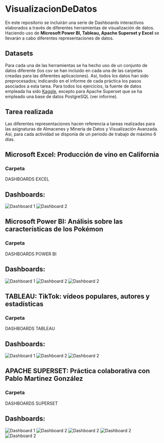 # VisualizacionDeDatos
En este repositorio se incluirán una serie de Dashboards interactivos elaborados a través de diferentes herramientas de visualización de datos. Haciendo uso de **Microsoft Power BI, Tableau, Apache Superset y Excel** se llevarán a cabo diferentes representaciones de datos. 

## Datasets
Para cada una de las herramientas se ha hecho uso de un conjunto de datos diferente (los csv se han incluido en cada una de las carpetas creadas para las diferentes aplicaciones). Así, todos los datos han sido preprocesados; indicando en el informe de cada práctica los pasos asociados a esta tarea. Para todos los ejercicios, la fuente de datos empleada ha sido  [Kaggle](https://www.kaggle.com/), excepto para Apache Superset que se ha empleado una base de datos PostgreSQL (ver informe).

## Tarea realizada
Las diferentes representaciones hacen referencia a tareas realizadas para las asignaturas de Almacenes y Minería de Datos y Visualización Avanzada. Así, para cada actividad se disponía de un periodo de trabajo de máximo 6 días.

## Microsoft Excel: Producción de vino en California
### Carpeta
DASHBOARDS EXCEL
## Dashboards:

![Dashboard 1](FOTOS/E1.png)
![Dashboard 2](FOTOS/E2.png)

## Microsoft Power BI: Análisis sobre las características de los Pokémon
### Carpeta
DASHBOARDS POWER BI
## Dashboards:

![Dashboard 1](FOTOS/PB1.png)
![Dashboard 2](FOTOS/PB2.png)
![Dashboard 2](FOTOS/PB3.png)

## TABLEAU: TikTok: vídeos populares, autores y estadísticas
### Carpeta
DASHBOARDS TABLEAU
## Dashboards:

![Dashboard 1](FOTOS/TA1.png)
![Dashboard 2](FOTOS/TA2.png)
![Dashboard 2](FOTOS/TA3.png)

## APACHE SUPERSET: Práctica colaborativa con Pablo Martinez González
### Carpeta
DASHBOARDS SUPERSET
## Dashboards:

![Dashboard 1](FOTOS/S1.png)
![Dashboard 2](FOTOS/S2.png)
![Dashboard 2](FOTOS/S3.png)
![Dashboard 2](FOTOS/S4.png)
![Dashboard 2](FOTOS/S5.png)
